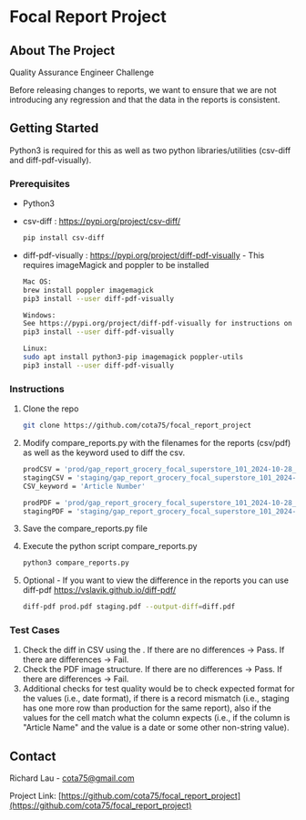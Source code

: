 # Focal Report Project

## About The Project
Quality Assurance Engineer Challenge

Before releasing changes to reports, we want to ensure that we are not introducing any regression and that the data in the reports is consistent.




## Getting Started

Python3 is required for this as well as two python libraries/utilities (csv-diff and diff-pdf-visually).



### Prerequisites
* Python3 

* csv-diff : https://pypi.org/project/csv-diff/
  ```sh
  pip install csv-diff
  ```
  
* diff-pdf-visually : https://pypi.org/project/diff-pdf-visually - This requires imageMagick and poppler to be installed
  ```sh
  Mac OS:
  brew install poppler imagemagick
  pip3 install --user diff-pdf-visually

  Windows:
  See https://pypi.org/project/diff-pdf-visually for instructions on how to install ImageMagick and pdftocairo/Poppler
  pip3 install --user diff-pdf-visually

  Linux:
  sudo apt install python3-pip imagemagick poppler-utils
  pip3 install --user diff-pdf-visually
  ```

### Instructions

1. Clone the repo
   ```sh
   git clone https://github.com/cota75/focal_report_project
   ```
3. Modify compare_reports.py with the filenames for the reports (csv/pdf) as well as the keyword used to diff the csv. 
   ```sh
   prodCSV = 'prod/gap_report_grocery_focal_superstore_101_2024-10-28_2024-10-28.csv'
   stagingCSV = 'staging/gap_report_grocery_focal_superstore_101_2024-10-28_2024-10-28.csv'
   CSV_keyword = 'Article Number'

   prodPDF = 'prod/gap_report_grocery_focal_superstore_101_2024-10-28_2024-10-28.pdf'
   stagingPDF = 'staging/gap_report_grocery_focal_superstore_101_2024-10-28_2024-10-28.pdf'
   ```
4. Save the compare_reports.py file

5. Execute the python script compare_reports.py
   ```sh
   python3 compare_reports.py
   ```

6. Optional - If you want to view the difference in the reports you can use diff-pdf
   https://vslavik.github.io/diff-pdf/
   ```sh
   diff-pdf prod.pdf staging.pdf --output-diff=diff.pdf
   ```



### Test Cases
1. Check the diff in CSV using the . If there are no differences -> Pass. If there are differences -> Fail.
2. Check the PDF image structure. If there are no differences -> Pass. If there are differences -> Fail.
3. Additional checks for test quality would be to check expected format for the values (i.e., date format), if there is a record mismatch (i.e., staging has one more row than production for the same report), also if the values for the cell match what the column expects (i.e., if the column is  "Article Name" and the value is a date or some other non-string value). 



## Contact

Richard Lau - cota75@gmail.com 

Project Link: [https://github.com/cota75/focal_report_project](https://github.com/cota75/focal_report_project)


